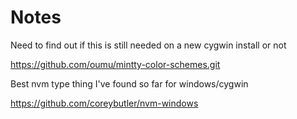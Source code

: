 # Notes

Need to find out if this is still needed on a new cygwin install or not

https://github.com/oumu/mintty-color-schemes.git

Best nvm type thing I've found so far for windows/cygwin

https://github.com/coreybutler/nvm-windows
